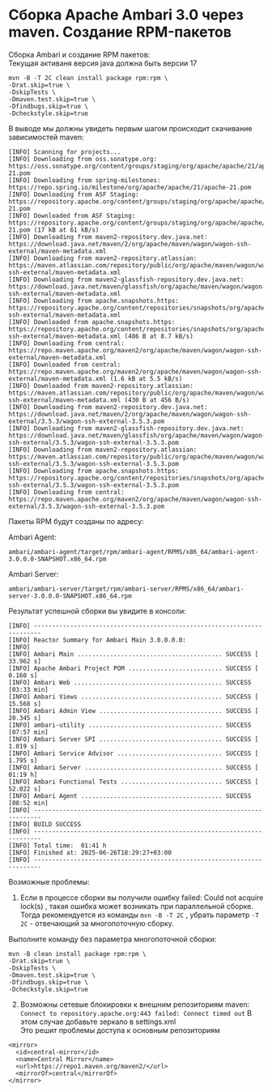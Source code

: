 # Сборка Apache Ambari 3.0 через maven. Создание RPM-пакетов


Сборка Ambari и создание RPM пакетов:  
Текущая активаня версия java должна быть версии 17

```shell
mvn -B -T 2C clean install package rpm:rpm \
-Drat.skip=true \
-DskipTests \
-Dmaven.test.skip=true \
-Dfindbugs.skip=true \
-Dcheckstyle.skip=true
```
В выводе мы должны увидеть первым шагом происходит скачивание зависимостей maven:
```shell
[INFO] Scanning for projects...
[INFO] Downloading from oss.sonatype.org: https://oss.sonatype.org/content/groups/staging/org/apache/apache/21/apache-21.pom
[INFO] Downloading from spring-milestones: https://repo.spring.io/milestone/org/apache/apache/21/apache-21.pom
[INFO] Downloading from ASF Staging: https://repository.apache.org/content/groups/staging/org/apache/apache/21/apache-21.pom
[INFO] Downloaded from ASF Staging: https://repository.apache.org/content/groups/staging/org/apache/apache/21/apache-21.pom (17 kB at 61 kB/s)
[INFO] Downloading from maven2-repository.dev.java.net: https://download.java.net/maven/2/org/apache/maven/wagon/wagon-ssh-external/maven-metadata.xml
[INFO] Downloading from maven2-repository.atlassian: https://maven.atlassian.com/repository/public/org/apache/maven/wagon/wagon-ssh-external/maven-metadata.xml
[INFO] Downloading from maven2-glassfish-repository.dev.java.net: https://download.java.net/maven/glassfish/org/apache/maven/wagon/wagon-ssh-external/maven-metadata.xml
[INFO] Downloading from apache.snapshots.https: https://repository.apache.org/content/repositories/snapshots/org/apache/maven/wagon/wagon-ssh-external/maven-metadata.xml
[INFO] Downloaded from apache.snapshots.https: https://repository.apache.org/content/repositories/snapshots/org/apache/maven/wagon/wagon-ssh-external/maven-metadata.xml (486 B at 8.7 kB/s)
[INFO] Downloading from central: https://repo.maven.apache.org/maven2/org/apache/maven/wagon/wagon-ssh-external/maven-metadata.xml
[INFO] Downloaded from central: https://repo.maven.apache.org/maven2/org/apache/maven/wagon/wagon-ssh-external/maven-metadata.xml (1.6 kB at 5.5 kB/s)
[INFO] Downloaded from maven2-repository.atlassian: https://maven.atlassian.com/repository/public/org/apache/maven/wagon/wagon-ssh-external/maven-metadata.xml (430 B at 456 B/s)
[INFO] Downloading from maven2-repository.dev.java.net: https://download.java.net/maven/2/org/apache/maven/wagon/wagon-ssh-external/3.5.3/wagon-ssh-external-3.5.3.pom
[INFO] Downloading from maven2-glassfish-repository.dev.java.net: https://download.java.net/maven/glassfish/org/apache/maven/wagon/wagon-ssh-external/3.5.3/wagon-ssh-external-3.5.3.pom
[INFO] Downloading from maven2-repository.atlassian: https://maven.atlassian.com/repository/public/org/apache/maven/wagon/wagon-ssh-external/3.5.3/wagon-ssh-external-3.5.3.pom
[INFO] Downloading from apache.snapshots.https: https://repository.apache.org/content/repositories/snapshots/org/apache/maven/wagon/wagon-ssh-external/3.5.3/wagon-ssh-external-3.5.3.pom
[INFO] Downloading from central: https://repo.maven.apache.org/maven2/org/apache/maven/wagon/wagon-ssh-external/3.5.3/wagon-ssh-external-3.5.3.pom
```

Пакеты RPM будут созданы по адресу:

Ambari Agent:  
```
ambari/ambari-agent/target/rpm/ambari-agent/RPMS/x86_64/ambari-agent-3.0.0.0-SNAPSHOT.x86_64.rpm
```
Ambari Server:  
```
ambari/ambari-server/target/rpm/ambari-server/RPMS/x86_64/ambari-server-3.0.0.0-SNAPSHOT.x86_64.rpm
```

Результат успешной сборки вы увидите в консоли:

```
[INFO] ------------------------------------------------------------------------
[INFO] Reactor Summary for Ambari Main 3.0.0.0.0:
[INFO]
[INFO] Ambari Main ........................................ SUCCESS [ 33.962 s]
[INFO] Apache Ambari Project POM .......................... SUCCESS [  0.160 s]
[INFO] Ambari Web ......................................... SUCCESS [03:33 min]
[INFO] Ambari Views ....................................... SUCCESS [ 15.568 s]
[INFO] Ambari Admin View .................................. SUCCESS [ 20.345 s]
[INFO] ambari-utility ..................................... SUCCESS [07:57 min]
[INFO] Ambari Server SPI .................................. SUCCESS [  1.019 s]
[INFO] Ambari Service Advisor ............................. SUCCESS [  1.795 s]
[INFO] Ambari Server ...................................... SUCCESS [  01:19 h]
[INFO] Ambari Functional Tests ............................ SUCCESS [ 52.022 s]
[INFO] Ambari Agent ....................................... SUCCESS [08:52 min]
[INFO] ------------------------------------------------------------------------
[INFO] BUILD SUCCESS
[INFO] ------------------------------------------------------------------------
[INFO] Total time:  01:41 h
[INFO] Finished at: 2025-06-26T18:29:27+03:00
[INFO] ------------------------------------------------------------------------
```



Возможные проблемы:

1. Если в процессе сборки вы получили ошибку failed: Could not acquire lock(s) , такая ошибка может возникать при параллельной сборке.
Тогда рекомендуется из команды ```mvn -B -T 2C``` , убрать параметр ```-T 2C``` - отвечающий за многопоточную сборку.

Выполните команду без параметра многопоточной сборки:

```shell
mvn -B clean install package rpm:rpm \
-Drat.skip=true \
-DskipTests \
-Dmaven.test.skip=true \
-Dfindbugs.skip=true \
-Dcheckstyle.skip=true
```

2. Возможны сетевые блокировки к внешним репозиториям maven: ```Connect to repository.apache.org:443 failed: Connect timed out```
В этом случае добавьте зеркало в settings.xml  
Это решит проблемы доступа к основным репозиториям

```
<mirror>
  <id>central-mirror</id>
  <name>Central Mirror</name>
  <url>https://repo1.maven.org/maven2/</url>
  <mirrorOf>central</mirrorOf>
</mirror>
```